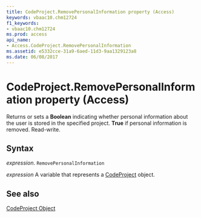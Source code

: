 ```yaml
---
title: CodeProject.RemovePersonalInformation property (Access)
keywords: vbaac10.chm12724
f1_keywords:
- vbaac10.chm12724
ms.prod: access
api_name:
- Access.CodeProject.RemovePersonalInformation
ms.assetid: e5332cce-31a9-6aed-11d3-9aa1329123a8
ms.date: 06/08/2017
---
```



# CodeProject.RemovePersonalInformation property (Access)

Returns or sets a  **Boolean** indicating whether personal information about the user is stored in the specified project. **True** if personal information is removed. Read-write.


## Syntax

 _expression_. `RemovePersonalInformation`

 _expression_ A variable that represents a [CodeProject](Access.CodeProject.md) object.


## See also


[CodeProject Object](Access.CodeProject.md)

